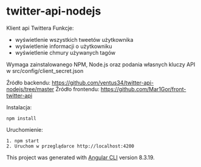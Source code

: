 # twitter-api-nodejs

Klient api Twittera
Funkcje:
- wyświetlenie wszystkich tweetów użytkownika
- wyświetlenie informacji o użytkowniku
- wyświetlenie chmury używanych tagów 

Wymaga zainstalowanego NPM, Node.js oraz podania własnych kluczy API w src/config/client_secret.json

Źródło backendu: https://github.com/ventus34/twitter-api-nodejs/tree/master
Źródło frontendu: https://github.com/Mar1Gor/front-twitter-api

Instalacja:

    npm install

Uruchomienie:

    1. npm start
    2. Uruchom w przeglądarce http://localhost:4200


This project was generated with [Angular CLI](https://github.com/angular/angular-cli) version 8.3.19.

